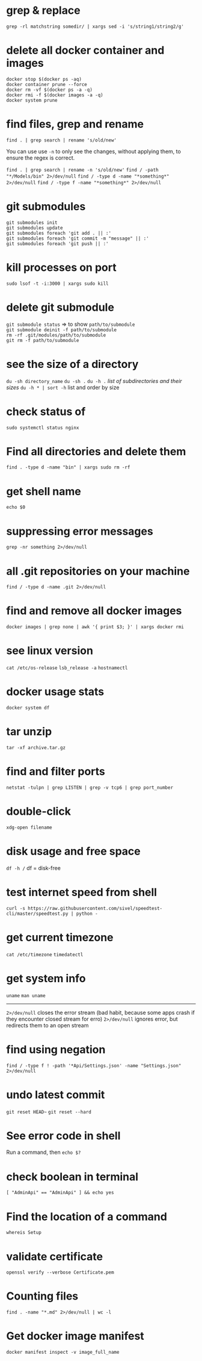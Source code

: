 # grep & replace

`grep -rl matchstring somedir/ | xargs sed -i 's/string1/string2/g'`

# delete all docker container and images

`docker stop $(docker ps -aq)`   
`docker container prune --force`   
`docker rm -vf $(docker ps -a -q)`   
`docker rmi -f $(docker images -a -q)`  
`docker system prune`

# find files, grep and rename

`find . | grep search | rename 's/old/new'`

You can use use `-n` to only see the changes, without applying them, to ensure the regex is correct.

`find . | grep search | rename -n 's/old/new'`
`find / -path "*/Models/bin" 2>/dev/null`
`find / -type d -name "*something*" 2>/dev/null`
`find / -type f -name "*something*" 2>/dev/null`

# git submodules

`git submodules init`    
`git submodules update`   
`git submodules foreach 'git add . || :'`   
`git submodules foreach 'git commit -m "message" || :'`   
`git submodules foreach 'git push || :'`   

# kill processes on port

`sudo lsof -t -i:3000 | xargs sudo kill`

# delete git submodule
`git submodule status` => to show `path/to/submodule`   
`git submodule deinit -f path/to/submodule`   
`rm -rf .git/modules/path/to/submodule`   
`git rm -f path/to/submodule`   

# see the size of a directory
`du -sh directory_name`
`du -sh .`
`du -h .` *list of subdirectories and their sizes*
`du -h * | sort -h` list and order by size

# check status of
`sudo systemctl status nginx`

# Find all directories and delete them
`find . -type d -name "bin" | xargs sudo rm -rf `

# get shell name
`echo $0`

# suppressing error messages
`grep -nr something 2>/dev/null`

# all .git repositories on your machine
`find / -type d -name .git 2>/dev/null`

# find and remove all <none> docker images
`docker images | grep none | awk '{ print $3; }' | xargs docker rmi`

# see linux version
`cat /etc/os-release`
`lsb_release -a`
`hostnamectl`

# docker usage stats
`docker system df`

# tar unzip
`tar -xf archive.tar.gz`

# find and filter ports
`netstat -tulpn | grep LISTEN | grep -v tcp6 | grep port_number`

# double-click
`xdg-open filename`

# disk usage and free space
`df -h /`
df = disk-free

# test internet speed from shell
`curl -s https://raw.githubusercontent.com/sivel/speedtest-cli/master/speedtest.py | python -`

# get current timezone
`cat /etc/timezone`
`timedatectl`

# get system info
`uname`
`man uname`

---
`2>/dev/null` closes the error stream (bad habit, because some apps crash if they encounter closed stream for erro)
`2>/dev/null` ignores error, but redirects them to an open stream

# find using negation
`find / -type f ! -path '*Api/Settings.json' -name "Settings.json" 2>/dev/null`

# undo latest commit
`git reset HEAD~`
`git reset --hard`

# See error code in shell
Run a command, then
`echo $?`

# check boolean in terminal
`[ "AdminApi" == "AdminApi" ] && echo yes`

# Find the location of a command
`whereis Setup`

# validate certificate
`openssl verify --verbose Certificate.pem`

# Counting files
`find . -name "*.md" 2>/dev/null | wc -l`

# Get docker image manifest
`docker manifest inspect -v image_full_name`